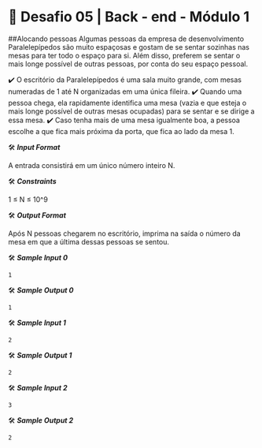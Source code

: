 # 🚀 Desafio  05 | Back - end - Módulo 1

##Alocando pessoas 
Algumas pessoas da empresa de desenvolvimento Paralelepípedos são muito espaçosas e gostam de se sentar sozinhas nas mesas para ter todo o espaço para si. Além disso, preferem se sentar o mais longe possível de outras pessoas, por conta do seu espaço pessoal. 

✔️ O escritório da Paralelepípedos é uma sala muito grande, com mesas numeradas de 1 até N organizadas em uma única fileira.
✔️ Quando uma pessoa chega, ela rapidamente identifica uma mesa (vazia e que esteja o mais longe possível de outras mesas ocupadas) para se sentar e se dirige a essa mesa. 
✔️ Caso tenha mais de uma mesa igualmente boa, a pessoa escolhe a que fica mais próxima da porta, que fica ao lado da mesa 1.

🛠️ **_Input Format_**

A entrada consistirá em um único número inteiro N.

🛠️ **_Constraints_**

1 ≤ N ≤ 10^9

🛠️ **_Output Format_**

Após N pessoas chegarem no escritório, imprima na saída o número da mesa em que a última dessas pessoas se sentou.

🛠️ **_Sample Input 0_**
```javascript=
1
```
🛠️ **_Sample Output 0_**
```javascript=
1
```
🛠️ **_Sample Input 1_**
```javascript=
2
```
🛠️ **_Sample Output 1_**
```javascript=
2
```
🛠️ **_Sample Input 2_**
```javascript=
3
```
🛠️ **_Sample Output 2_**
```javascript=
2
```